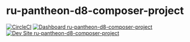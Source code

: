 # ru-pantheon-d8-composer-project

[![CircleCI](https://circleci.com/gh/umandalroald/ru-pantheon-d8-composer-project.svg?style=shield)](https://circleci.com/gh/umandalroald/ru-pantheon-d8-composer-project)
[![Dashboard ru-pantheon-d8-composer-project](https://img.shields.io/badge/dashboard-ru_pantheon_d8_composer_project-yellow.svg)](https://dashboard.pantheon.io/sites/b7fdbbc5-ea1a-4007-a78c-f4939bf77d19#dev/code)
[![Dev Site ru-pantheon-d8-composer-project](https://img.shields.io/badge/site-ru_pantheon_d8_composer_project-blue.svg)](http://dev-ru-pantheon-d8-composer-project.pantheonsite.io/)